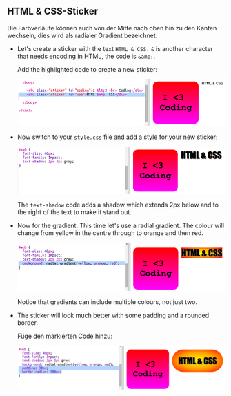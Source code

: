 ## HTML & CSS-Sticker

Die Farbverläufe können auch von der Mitte nach oben hin zu den Kanten wechseln, dies wird als radialer Gradient bezeichnet.

+ Let's create a sticker with the text `HTML & CSS.` `&` is another character that needs encoding in HTML, the code is `&amp;`.
    
    Add the highlighted code to create a new sticker:
    
    ![Screenshot](images/stickers-web-html.png)

+ Now switch to your `style.css` file and add a style for your new sticker:
    
    ![screenshot](images/stickers-web-font.png)
    
    The `text-shadow` code adds a shadow which extends 2px below and to the right of the text to make it stand out.

+ Now for the gradient. This time let's use a radial gradient. The colour will change from yellow in the centre through to orange and then red.
    
    ![Screenshot](images/stickers-web-gradient.png)
    
    Notice that gradients can include multiple colours, not just two.

+ The sticker will look much better with some padding and a rounded border.
    
    Füge den markierten Code hinzu:
    
    ![Screenshot](images/stickers-web-padding.png)